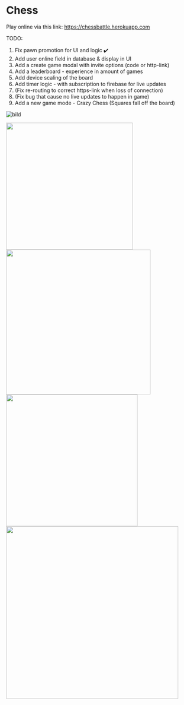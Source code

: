 # Chess

Play online via this link: https://chessbattle.herokuapp.com

TODO:

1. Fix pawn promotion for UI and logic ✔️
2. Add user online field in database & display in UI
3. Add a create game modal with invite options (code or http-link)
4. Add a leaderboard - experience in amount of games
5. Add device scaling of the board
6. Add timer logic - with subscription to firebase for live updates
7. (Fix re-routing to correct https-link when loss of connection)
8. (Fix bug that cause no live updates to happen in game)
9. Add a new game mode - Crazy Chess (Squares fall off the board)

![bild](https://user-images.githubusercontent.com/42782387/134075059-34b31eac-2c56-4468-8585-f90f7980e200.png)

<p float="left">
<img src="https://user-images.githubusercontent.com/42782387/134075012-e344be22-49fc-4d95-aed9-8b064a79909a.png" width="342" />
  <img src="https://user-images.githubusercontent.com/42782387/134074848-bc23ccf3-c178-4333-b256-6e02fc0b4898.png" width="390" />
  <img src="https://user-images.githubusercontent.com/42782387/134074992-e7e3917c-96cf-4ef8-8fd6-145501b22711.png" width="355" /> 
  <img src="https://user-images.githubusercontent.com/42782387/134975449-b8f8cd94-a71d-4b41-8454-29e3197b6ab7.png" width="465" /> 
</p>

<!-- ![bild](https://user-images.githubusercontent.com/42782387/134074848-bc23ccf3-c178-4333-b256-6e02fc0b4898.png)

![bild](https://user-images.githubusercontent.com/42782387/134074992-e7e3917c-96cf-4ef8-8fd6-145501b22711.png)

![bild](https://user-images.githubusercontent.com/42782387/134075012-e344be22-49fc-4d95-aed9-8b064a79909a.png) -->
